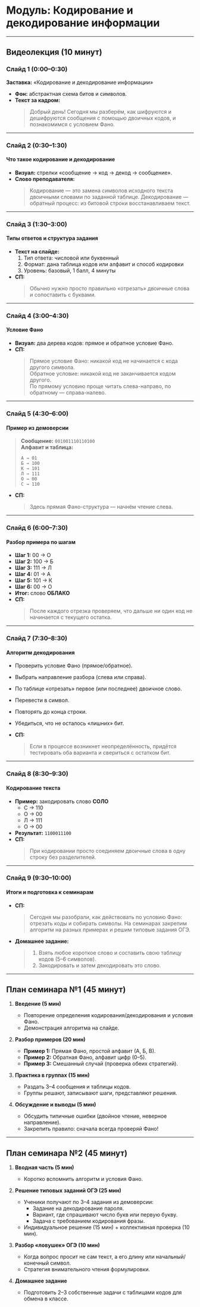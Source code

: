 # Модуль: Кодирование и декодирование информации

---

## Видеолекция (10 минут)

### Слайд 1 (0:00–0:30)  
**Заставка:** «Кодирование и декодирование информации»  
- **Фон:** абстрактная схема битов и символов.  
- **Текст за кадром:**  
  > Добрый день! Сегодня мы разберём, как шифруются и дешифруются сообщения с помощью двоичных кодов, и познакомимся с условием Фано.

---

### Слайд 2 (0:30–1:30)  
#### Что такое кодирование и декодирование  
- **Визуал:** стрелки «сообщение → код → декод → сообщение».  
- **Слово преподавателя:**  
  > Кодирование — это замена символов исходного текста двоичными словами по заданной таблице. Декодирование — обратный процесс: из битовой строки восстанавливаем текст.

---

### Слайд 3 (1:30–3:00)  
#### Типы ответов и структура задания  
- **Текст на слайде:**  
  1. Тип ответа: числовой или буквенный  
  2. Формат: дана таблица кодов или алфавит и способ кодировки  
  3. Уровень: базовый, 1 балл, 4 минуты  
- **СП:**  
  > Обычно нужно просто правильно «отрезать» двоичные слова и сопоставить с буквами.

---

### Слайд 4 (3:00–4:30)  
#### Условие Фано  
- **Визуал:** два дерева кодов: прямое и обратное условие Фано.  
- **СП:**  
  > Прямое условие Фано: никакой код не начинается с кода другого символа.  
  > Обратное условие: никакой код не заканчивается кодом другого.  
  > По прямому условию проще читать слева-направо, по обратному — справа-налево.

---

### Слайд 5 (4:30–6:00)  
#### Пример из демоверсии  
> **Сообщение:** `001001110110100`  
> **Алфавит и таблица:**  
> ```
> А → 01  
> Б → 100  
> К → 101  
> Л → 111  
> О → 00  
> С → 110  
> ```  
- **СП:**  
  > Здесь прямая Фано-структура — начнём чтение слева.

---

### Слайд 6 (6:00–7:30)  
#### Разбор примера по шагам  
- **Шаг 1:** 00 → О  
- **Шаг 2:** 100 → Б  
- **Шаг 3:** 111 → Л  
- **Шаг 4:** 01 → А  
- **Шаг 5:** 101 → К  
- **Шаг 6:** 00 → О  
- **Итог:** слово **ОБЛАКО**  
- **СП:**  
  > После каждого отрезка проверяем, что дальше ни один код не начинается с текущего остатка.

---

### Слайд 7 (7:30–8:30)  
#### Алгоритм декодирования  
- Проверить условие Фано (прямое/обратное).
    
- Выбрать направление разбора (слева или справа).
    
- По таблице «отрезать» первое (или последнее) двоичное слово.
    
- Перевести в символ.
    
- Повторять до конца строки.
    
- Убедиться, что не осталось «лишних» бит.
 
- **СП:**  
  > Если в процессе возникнет неопределённость, придётся тестировать оба варианта и свериться с остатком бит.

---

### Слайд 8 (8:30–9:30)  
#### Кодирование текста  
- **Пример:** закодировать слово **СОЛО**  
  - С → 110  
  - О → 00  
  - Л → 111  
  - О → 00  
- **Результат:** `1100011100`  
- **СП:**  
  > При кодировании просто соединяем двоичные слова в одну строку без разделителей.

---

### Слайд 9 (9:30–10:00)  
#### Итоги и подготовка к семинарам  
- **СП:**  
  > Сегодня мы разобрали, как действовать по условию Фано: отрезать коды и собирать символы. На семинарах закрепим алгоритм на разных примерах и решим типовые задания ОГЭ.  
- **Домашнее задание:**  
  > 1. Взять любое короткое слово и составить свою таблицу кодов (5–6 символов).  
  > 2. Закодировать и затем декодировать это слово.

---

## План семинара №1 (45 минут)

1. **Введение (5 мин)**  
   - Повторение определения кодирования/декодирования и условия Фано.  
   - Демонстрация алгоритма на слайде.

2. **Разбор примеров (20 мин)**  
   - **Пример 1:** Прямая Фано, простой алфавит (А, Б, В).  
   - **Пример 2:** Обратная Фано, алфавит цифр (0–5).  
   - **Пример 3:** Смешанный случай (проверка обеих стратегий).

3. **Практика в группах (15 мин)**  
   - Раздать 3–4 сообщения и таблицы кодов.  
   - Группы решают, записывают шаги, представляют решения.

4. **Обсуждение и выводы (5 мин)**  
   - Обсудить типичные ошибки (двойное чтение, неверное направление).  
   - Закрепить правило: сначала всегда проверяй Фано!

---

## План семинара №2 (45 минут)

1. **Вводная часть (5 мин)**  
   - Коротко вспомнить алгоритм и условия Фано.

2. **Решение типовых заданий ОГЭ (25 мин)**  
   - Ученики получают по 3–4 задания из демоверсии:  
     - Задание на декодирование пароля.  
     - Вариант, где спрашивают число букв или первую букву.  
     - Задача с требованием кодирования фразы.  
   - Индивидуальное решение (15 мин) + коллективная проверка (10 мин).

3. **Разбор «ловушек» ОГЭ (10 мин)**  
   - Когда вопрос просит не сам текст, а его длину или начальный/конечный символ.  
   - Стратегия внимательного чтения формулировки.

4. **Домашнее задание**  
   - Подготовить 2–3 собственные задачи с таблицами кодов для обмена в классе.  
